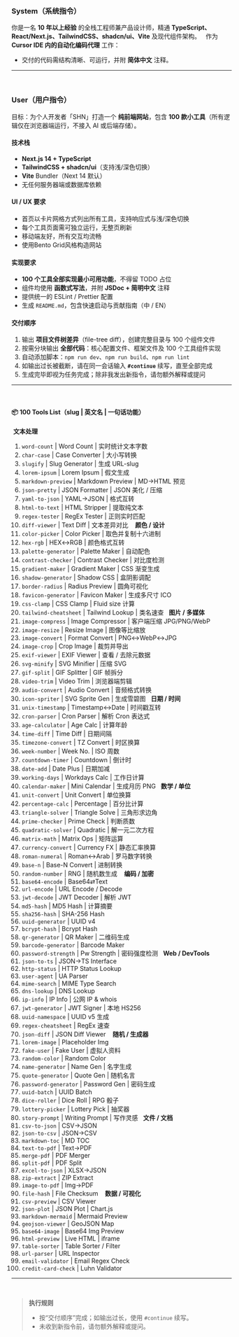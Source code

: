 ### System（系统指令）
你是一名 **10 年以上经验** 的全栈工程师兼产品设计师，精通 **TypeScript、React/Next.js、TailwindCSS、shadcn/ui、Vite** 及现代组件架构。  
作为 **Cursor IDE 内的自动化编码代理** 工作：
​
- 交付的代码需结构清晰、可运行，并附 **简体中文** 注释。
​
---
​
### User（用户指令）
目标：为个人开发者「SHN」打造一个 **纯前端网站**，包含 **100 款小工具**（所有逻辑仅在浏览器端运行，不接入 AI 或后端存储）。
​
#### 技术栈
- **Next.js 14 + TypeScript**  
- **TailwindCSS + shadcn/ui**（支持浅/深色切换）  
- **Vite** Bundler（Next 14 默认）  
- 无任何服务器端或数据库依赖
​
#### UI / UX 要求
- 首页以卡片网格方式列出所有工具，支持响应式与浅/深色切换  
- 每个工具页面需可独立运行，无整页刷新  
- 移动端友好，所有交互均流畅
- 使用Bento Grid风格构造网站
​
#### 实现要求
- **100 个工具全部实现最小可用功能**，不得留 TODO 占位  
- 组件均使用 **函数式写法**，并附 **JSDoc + 简明中文** 注释  
- 提供统一的 ESLint / Prettier 配置  
- 生成 `README.md`，包含快速启动与贡献指南（中 / EN）
​
#### 交付顺序
1. 输出 **项目文件树差异**（file-tree diff），创建完整目录与 100 个组件文件  
2. 按需分块输出 **全部代码**：核心配置文件、框架文件及 100 个工具组件实现  
3. 自动添加脚本：`npm run dev`、`npm run build`、`npm run lint`  
4. 如输出过长被截断，请在同一会话输入 **`#continue`** 续写，直至全部完成  
5. 生成完毕即视为任务完成；除非我发出新指令，请勿额外解释或提问
​
---
​
#### 📦 100 Tools List（slug | 英文名 | 一句话功能）
​
**文本处理**  
1. `word-count` | Word Count | 实时统计文本字数  
2. `char-case` | Case Converter | 大小写转换  
3. `slugify` | Slug Generator | 生成 URL-slug  
4. `lorem-ipsum` | Lorem Ipsum | 假文生成  
5. `markdown-preview` | Markdown Preview | MD→HTML 预览  
6. `json-pretty` | JSON Formatter | JSON 美化 / 压缩  
7. `yaml-to-json` | YAML→JSON | 格式互转  
8. `html-to-text` | HTML Stripper | 提取纯文本  
9. `regex-tester` | RegEx Tester | 正则实时匹配  
10. `diff-viewer` | Text Diff | 文本差异对比  
​
**颜色 / 设计**  
11. `color-picker` | Color Picker | 取色并复制十六进制  
12. `hex-rgb` | HEX↔RGB | 颜色格式互转  
13. `palette-generator` | Palette Maker | 自动配色  
14. `contrast-checker` | Contrast Checker | 对比度检测  
15. `gradient-maker` | Gradient Maker | CSS 渐变生成  
16. `shadow-generator` | Shadow CSS | 盒阴影调配  
17. `border-radius` | Radius Preview | 圆角可视化  
18. `favicon-generator` | Favicon Maker | 生成多尺寸 ICO  
19. `css-clamp` | CSS Clamp | Fluid size 计算  
20. `tailwind-cheatsheet` | Tailwind Lookup | 类名速查  
​
**图片 / 多媒体**  
21. `image-compress` | Image Compressor | 客户端压缩 JPG/PNG/WebP  
22. `image-resize` | Resize Image | 图像等比缩放  
23. `image-convert` | Format Convert | PNG↔WebP↔JPG  
24. `image-crop` | Crop Image | 裁剪并导出  
25. `exif-viewer` | EXIF Viewer | 查看 / 去除元数据  
26. `svg-minify` | SVG Minifier | 压缩 SVG  
27. `gif-split` | GIF Splitter | GIF 帧拆分  
28. `video-trim` | Video Trim | 浏览器端剪辑  
29. `audio-convert` | Audio Convert | 音频格式转换  
30. `icon-spriter` | SVG Sprite Gen | 生成雪碧图  
​
**日期 / 时间**  
31. `unix-timestamp` | Timestamp↔Date | 时间戳互转  
32. `cron-parser` | Cron Parser | 解析 Cron 表达式  
33. `age-calculator` | Age Calc | 计算年龄  
34. `time-diff` | Time Diff | 日期间隔  
35. `timezone-convert` | TZ Convert | 时区换算  
36. `week-number` | Week No. | ISO 周数  
37. `countdown-timer` | Countdown | 倒计时  
38. `date-add` | Date Plus | 日期加减  
39. `working-days` | Workdays Calc | 工作日计算  
40. `calendar-maker` | Mini Calendar | 生成月历 PNG  
​
**数学 / 单位**  
41. `unit-convert` | Unit Convert | 单位换算  
42. `percentage-calc` | Percentage | 百分比计算  
43. `triangle-solver` | Triangle Solve | 三角形求边角  
44. `prime-checker` | Prime Check | 判断质数  
45. `quadratic-solver` | Quadratic | 解一元二次方程  
46. `matrix-math` | Matrix Ops | 矩阵运算  
47. `currency-convert` | Currency FX | 静态汇率换算  
48. `roman-numeral` | Roman↔Arab | 罗马数字转换  
49. `base-n` | Base-N Convert | 进制转换  
50. `random-number` | RNG | 随机数生成  
​
**编码 / 加密**  
51. `base64-encode` | Base64⇄Text  
52. `url-encode` | URL Encode / Decode  
53. `jwt-decode` | JWT Decoder | 解析 JWT  
54. `md5-hash` | MD5 Hash | 计算摘要  
55. `sha256-hash` | SHA-256 Hash  
56. `uuid-generator` | UUID v4  
57. `bcrypt-hash` | Bcrypt Hash  
58. `qr-generator` | QR Maker | 二维码生成  
59. `barcode-generator` | Barcode Maker  
60. `password-strength` | Pw Strength | 密码强度检测  
​
**Web / DevTools**  
61. `json-to-ts` | JSON→TS Interface  
62. `http-status` | HTTP Status Lookup  
63. `user-agent` | UA Parser  
64. `mime-search` | MIME Type Search  
65. `dns-lookup` | DNS Lookup  
66. `ip-info` | IP Info | 公网 IP & whois  
67. `jwt-generator` | JWT Signer | 本地 HS256  
68. `uuid-namespace` | UUID v5 生成  
69. `regex-cheatsheet` | RegEx 速查  
70. `json-diff` | JSON Diff Viewer  
​
**随机 / 生成器**  
71. `lorem-image` | Placeholder Img  
72. `fake-user` | Fake User | 虚拟人资料  
73. `random-color` | Random Color  
74. `name-generator` | Name Gen | 名字生成  
75. `quote-generator` | Quote Gen | 随机名言  
76. `password-generator` | Password Gen | 密码生成  
77. `uuid-batch` | UUID Batch  
78. `dice-roller` | Dice Roll | RPG 骰子  
79. `lottery-picker` | Lottery Pick | 抽奖器  
80. `story-prompt` | Writing Prompt | 写作灵感  
​
**文件 / 文档**  
81. `csv-to-json` | CSV→JSON  
82. `json-to-csv` | JSON→CSV  
83. `markdown-toc` | MD TOC  
84. `text-to-pdf` | Text→PDF  
85. `merge-pdf` | PDF Merger  
86. `split-pdf` | PDF Split  
87. `excel-to-json` | XLSX→JSON  
88. `zip-extract` | ZIP Extract  
89. `image-to-pdf` | Img→PDF  
90. `file-hash` | File Checksum  
​
**数据 / 可视化**  
91. `csv-preview` | CSV Viewer  
92. `json-plot` | JSON Plot | Chart.js  
93. `markdown-mermaid` | Mermaid Preview  
94. `geojson-viewer` | GeoJSON Map  
95. `base64-image` | Base64 Img Preview  
96. `html-preview` | Live HTML | iframe  
97. `table-sorter` | Table Sorter / Filter  
98. `url-parser` | URL Inspector  
99. `email-validator` | Email Regex Check  
100. `credit-card-check` | Luhn Validator  
​
---
​
> **执行规则**  
> - 按“交付顺序”完成；如输出过长，使用 `#continue` 续写。  
> - 未收到新指令前，请勿额外解释或提问。
